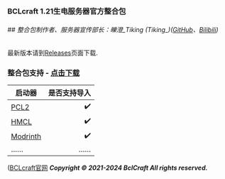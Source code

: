 ### BCLcraft 1.21生电服务器官方整合包
###### ## 整合包制作者、服务器宣传部长：皪澄_Tiking (Tiking_)([GitHub](https://github.com/Tiking-owo/)、[Bilibili](https://space.bilibili.com/432065554))
最新版本请到[Releases](https://github.com/BclCraft/BCL-1.21-integration-package/releases)页面下载.

### 整合包支持 - [点击下载](https://github.com/BclCraft/BCL-1.21-integration-package/releases)
| 启动器     | 是否支持导入   | 
| -------- | -:  |
| [PCL2](https://github.com/Hex-Dragon/PCL2)      | ✔️  |
| [HMCL](https://github.com/HMCL-dev/HMCL)        | ✔️   |
| [Modrinth](https://modrinth.com)        | ✔️   |
| ……        |    ……    |

([BCLcraft官网](https://www.bclcraft.com)
**_Copyright © 2021-2024 BclCraft All rights reserved._**
